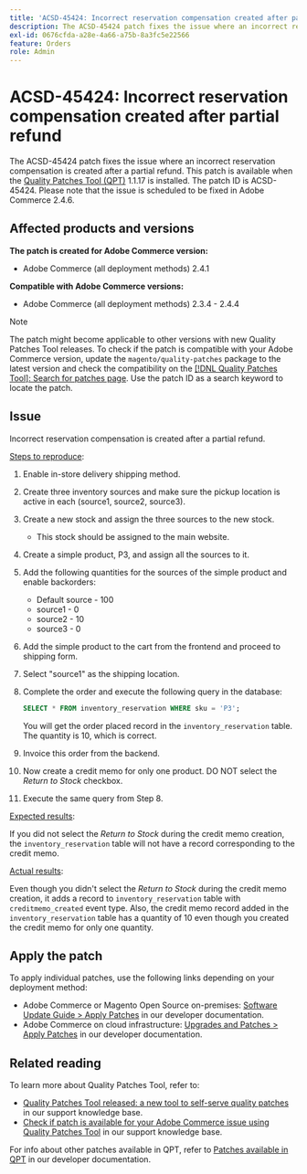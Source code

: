 ```yaml
---
title: 'ACSD-45424: Incorrect reservation compensation created after partial refund'
description: The ACSD-45424 patch fixes the issue where an incorrect reservation compensation is created after a partial refund. This patch is available when the [Quality Patches Tool (QPT)](https://experienceleague.adobe.com/en/docs/commerce-knowledge-base/kb/announcements/commerce-announcements/magento-quality-patches-released-new-tool-to-self-serve-quality-patches) 1.1.17 is installed. The patch ID is ACSD-45424. Please note that the issue is scheduled to be fixed in Adobe Commerce 2.4.6.
exl-id: 0676cfda-a28e-4a66-a75b-8a3fc5e22566
feature: Orders
role: Admin
---
```

# ACSD-45424: Incorrect reservation compensation created after partial refund

The ACSD-45424 patch fixes the issue where an incorrect reservation compensation is created after a partial refund. This patch is available when the [Quality Patches Tool (QPT)](https://experienceleague.adobe.com/en/docs/commerce-knowledge-base/kb/announcements/commerce-announcements/magento-quality-patches-released-new-tool-to-self-serve-quality-patches) 1.1.17 is installed. The patch ID is ACSD-45424. Please note that the issue is scheduled to be fixed in Adobe Commerce 2.4.6.

## Affected products and versions

**The patch is created for Adobe Commerce version:**

* Adobe Commerce (all deployment methods) 2.4.1

**Compatible with Adobe Commerce versions:**

* Adobe Commerce (all deployment methods) 2.3.4 - 2.4.4

>[!NOTE]
>
>The patch might become applicable to other versions with new Quality Patches Tool releases. To check if the patch is compatible with your Adobe Commerce version, update the `magento/quality-patches` package to the latest version and check the compatibility on the [[!DNL Quality Patches Tool]: Search for patches page](https://experienceleague.adobe.com/en/docs/commerce-knowledge-base/kb/announcements/commerce-announcements/magento-quality-patches-released-new-tool-to-self-serve-quality-patches). Use the patch ID as a search keyword to locate the patch.

## Issue

Incorrect reservation compensation is created after a partial refund.

<u>Steps to reproduce</u>:

1. Enable in-store delivery shipping method.
1. Create three inventory sources and make sure the pickup location is active in each (source1, source2, source3).
1. Create a new stock and assign the three sources to the new stock.
    * This stock should be assigned to the main website.
1. Create a simple product, P3, and assign all the sources to it.
1. Add the following quantities for the sources of the simple product and enable backorders:
    * Default source - 100
    * source1 - 0
    * source2 - 10
    * source3 - 0
1. Add the simple product to the cart from the frontend and proceed to shipping form.
1. Select "source1" as the shipping location.
1. Complete the order and execute the following query in the database:

    ```sql
    SELECT * FROM inventory_reservation WHERE sku = 'P3';
    ```

    You will get the order placed record in the `inventory_reservation` table. The quantity is 10, which is correct.
1. Invoice this order from the backend.
1. Now create a credit memo for only one product. DO NOT select the *Return to Stock* checkbox.
1. Execute the same query from Step 8.

<u>Expected results</u>:

If you did not select the *Return to Stock* during the credit memo creation, the `inventory_reservation` table will not have a record corresponding to the credit memo.

<u>Actual results</u>:

Even though you didn't select the *Return to Stock* during the credit memo creation, it adds a record to `inventory_reservation` table with `creditmemo_created` event type. Also, the credit memo record added in the `inventory_reservation` table has a quantity of 10 even though you created the credit memo for only one quantity.

## Apply the patch

To apply individual patches, use the following links depending on your deployment method:

* Adobe Commerce or Magento Open Source on-premises: [Software Update Guide > Apply Patches](https://devdocs.magento.com/guides/v2.4/comp-mgr/patching/mqp.html) in our developer documentation.
* Adobe Commerce on cloud infrastructure: [Upgrades and Patches > Apply Patches](https://devdocs.magento.com/cloud/project/project-patch.html) in our developer documentation.

## Related reading

To learn more about Quality Patches Tool, refer to:

* [Quality Patches Tool released: a new tool to self-serve quality patches](https://experienceleague.adobe.com/en/docs/commerce-knowledge-base/kb/announcements/commerce-announcements/magento-quality-patches-released-new-tool-to-self-serve-quality-patches) in our support knowledge base.
* [Check if patch is available for your Adobe Commerce issue using Quality Patches Tool](/help/support-tools/patches-available-in-qpt-tool/check-patch-for-magento-issue-with-magento-quality-patches.md) in our support knowledge base.

For info about other patches available in QPT, refer to [Patches available in QPT](https://devdocs.magento.com/quality-patches/tool.html#patch-grid) in our developer documentation.
